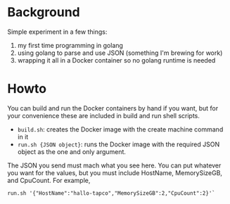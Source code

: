 # Background

Simple experiment in a few things:

1. my first time programming in golang
2. using golang to parse and use JSON (something I'm brewing for work)
3. wrapping it all in a Docker container so no golang runtime is needed

# Howto

You can build and run the Docker containers by hand if you want, but for your convenience these are included in build and run shell scripts.

- `build.sh`: creates the Docker image with the create machine command in it
- `run.sh {JSON object}`: runs the Docker image with the required JSON object as the one and only argument.

The JSON you send must mach what you see here. You can put whatever you want for the values, but you must include HostName, MemorySizeGB, and CpuCount. For example,

```
run.sh '{"HostName":"hallo-tapco","MemorySizeGB":2,"CpuCount":2}'`
```
